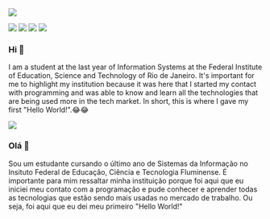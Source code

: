 <img src="https://img.shields.io/badge/language-English-blue">

[<img src="https://img.shields.io/badge/twitter-%231DA1F2.svg?&style=for-the-badge&logo=twitter&logoColor=white" />](https://twitter.com/Teixeira_83) [<img src="https://img.shields.io/badge/linkedin-%230077B5.svg?&style=for-the-badge&logo=linkedin&logoColor=white" />](https://www.linkedin.com/in/rafaelalvesdemedeirosteixeira/) [<img src = "https://img.shields.io/badge/instagram-%23E4405F.svg?&style=for-the-badge&logo=instagram&logoColor=white">](https://www.instagram.com/rafaelteixeira91/) [<img src = "https://img.shields.io/badge/facebook-%231877F2.svg?&style=for-the-badge&logo=facebook&logoColor=white">](https://www.facebook.com/rafaeldeteixeira)

### Hi 👋
I am a student at the last year of Information Systems at the Federal Institute of Education, Science and Technology of Rio de Janeiro. It's important for me to highlight my institution because it was here that I started my contact with programming and was able to know and learn all the technologies that are being used more in the tech market. 
In short, this is where I gave my first "Hello World!".😂😂







<img src="https://img.shields.io/badge/language-Portugu%C3%AAs-success">

### Olá 👋
Sou um estudante cursando o último ano de Sistemas da Informação no Insituto Federal de Educação, Ciência e Tecnologia Fluminense. É importante para mim ressaltar minha instituição porque foi aqui que eu iniciei meu contato com a programação e pude conhecer e aprender todas as tecnologias que estão sendo mais usadas no mercado de trabalho. Ou seja, foi aqui que eu dei meu primeiro "Hello World!"


<!-- 

I am recent engineering graduate looking for opportunities and collabaration in projects related to data science and deep learning.
- 🔭 I’m currently working on image classification (also, I am brushing up my data structures and algorithms skills regularly).
- 🌱 I’m currently learning Computer Vision and Deep Learning techniques using PyTorch.
- 🤝 I’m looking to collaborate on data science and deep learning projects.  -->

<!-- ![YOUR github stats](https://github-readme-stats.vercel.app/api?username=USERNAME) -->


<!--
**teixeira83/teixeira83** is a ✨ _special_ ✨ repository because its `README.md` (this file) appears on your GitHub profile.

Here are some ideas to get you started:

- 🔭 I’m currently working on ...
- 🌱 I’m currently learning ...
- 👯 I’m looking to collaborate on ...
- 🤔 I’m looking for help with ...
- 💬 Ask me about ...
- 📫 How to reach me: ...
- 😄 Pronouns: ...
- ⚡ Fun fact: ...
-->
